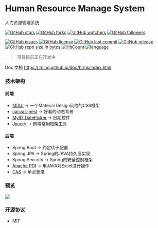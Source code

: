 # Human Resource Manage System 
人力资源管理系统

[![GitHub stars](https://img.shields.io/github/stars/itning/hrms.svg?style=social&label=Stars)](https://github.com/itning/hrms/stargazers)
[![GitHub forks](https://img.shields.io/github/forks/itning/hrms.svg?style=social&label=Fork)](https://github.com/itning/hrms/network/members)
[![GitHub watchers](https://img.shields.io/github/watchers/itning/hrms.svg?style=social&label=Watch)](https://github.com/itning/hrms/watchers)
[![GitHub followers](https://img.shields.io/github/followers/itning.svg?style=social&label=Follow)](https://github.com/itning?tab=followers)

[![GitHub issues](https://img.shields.io/github/issues/itning/hrms.svg)](https://github.com/itning/hrms/issues)
[![GitHub license](https://img.shields.io/github/license/itning/hrms.svg)](https://github.com/itning/hrms/blob/master/LICENSE)
[![GitHub last commit](https://img.shields.io/github/last-commit/itning/hrms.svg)](https://github.com/itning/hrms/commits)
[![GitHub release](https://img.shields.io/github/release/itning/hrms.svg)](https://github.com/itning/hrms/releases)
[![GitHub repo size in bytes](https://img.shields.io/github/repo-size/itning/hrms.svg)](https://github.com/itning/hrms)
[![HitCount](http://hits.dwyl.com/itning/hrms.svg)](http://hits.dwyl.com/itning/hrms)
[![language](https://img.shields.io/badge/language-JAVA-green.svg)](https://github.com/itning/hrms)

> 项目目前正在开发中

Doc 文档
https://itning.github.io/doc/hrms/index.html

### 技术架构
#### 前端
- [MDUI](https://www.mdui.org/) -> 一个Material Design风格的CSS框架
- [canvas-nest](https://github.com/hustcc/canvas-nest.js) -> 好看的动态背景
- [My97 DatePicker](http://www.my97.net/index.asp) -> 日期控件
- [Jquery](https://jquery.org/) -> 前端常用框架工具
#### 后端
- Spring Boot -> 约定优于配置
- Spring JPA -> Spring的JAVA持久层实现
- Spring Security -> Spring的安全控制框架
- [Apache POI](https://poi.apache.org/) -> 用JAVA对Excel进行操作
- [CAS](https://github.com/apereo/cas) -> 单点登录
### 预览

![](https://github.com/itning/hrms/blob/dev/pic/login.png)

### 开源协议
- [MIT](https://github.com/itning/hrms/blob/dev/LICENSE)
